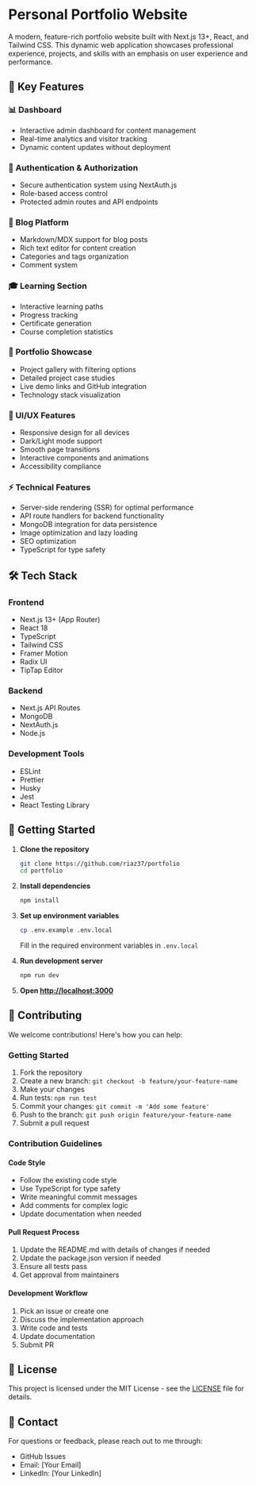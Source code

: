 # Personal Portfolio Website

A modern, feature-rich portfolio website built with Next.js 13+, React, and Tailwind CSS. This dynamic web application showcases professional experience, projects, and skills with an emphasis on user experience and performance.

## 🌟 Key Features

### 📊 Dashboard
- Interactive admin dashboard for content management
- Real-time analytics and visitor tracking
- Dynamic content updates without deployment

### 👤 Authentication & Authorization
- Secure authentication system using NextAuth.js
- Role-based access control
- Protected admin routes and API endpoints

### 📝 Blog Platform
- Markdown/MDX support for blog posts
- Rich text editor for content creation
- Categories and tags organization
- Comment system

### 🎓 Learning Section
- Interactive learning paths
- Progress tracking
- Certificate generation
- Course completion statistics

### 💼 Portfolio Showcase
- Project gallery with filtering options
- Detailed project case studies
- Live demo links and GitHub integration
- Technology stack visualization

### 🎨 UI/UX Features
- Responsive design for all devices
- Dark/Light mode support
- Smooth page transitions
- Interactive components and animations
- Accessibility compliance

### ⚡ Technical Features
- Server-side rendering (SSR) for optimal performance
- API route handlers for backend functionality
- MongoDB integration for data persistence
- Image optimization and lazy loading
- SEO optimization
- TypeScript for type safety

## 🛠️ Tech Stack

### Frontend
- Next.js 13+ (App Router)
- React 18
- TypeScript
- Tailwind CSS
- Framer Motion
- Radix UI
- TipTap Editor

### Backend
- Next.js API Routes
- MongoDB
- NextAuth.js
- Node.js

### Development Tools
- ESLint
- Prettier
- Husky
- Jest
- React Testing Library

## 🚀 Getting Started

1. **Clone the repository**
   ```bash
   git clone https://github.com/riaz37/portfolio
   cd portfolio
   ```

2. **Install dependencies**
   ```bash
   npm install
   ```

3. **Set up environment variables**
   ```bash
   cp .env.example .env.local
   ```
   Fill in the required environment variables in `.env.local`

4. **Run development server**
   ```bash
   npm run dev
   ```

5. **Open [http://localhost:3000](http://localhost:3000)**

## 🤝 Contributing

We welcome contributions! Here's how you can help:

### Getting Started
1. Fork the repository
2. Create a new branch: `git checkout -b feature/your-feature-name`
3. Make your changes
4. Run tests: `npm run test`
5. Commit your changes: `git commit -m 'Add some feature'`
6. Push to the branch: `git push origin feature/your-feature-name`
7. Submit a pull request

### Contribution Guidelines

#### Code Style
- Follow the existing code style
- Use TypeScript for type safety
- Write meaningful commit messages
- Add comments for complex logic
- Update documentation when needed

#### Pull Request Process
1. Update the README.md with details of changes if needed
2. Update the package.json version if needed
3. Ensure all tests pass
4. Get approval from maintainers

#### Development Workflow
1. Pick an issue or create one
2. Discuss the implementation approach
3. Write code and tests
4. Update documentation
5. Submit PR

## 📝 License

This project is licensed under the MIT License - see the [LICENSE](LICENSE) file for details.

## 📧 Contact

For questions or feedback, please reach out to me through:
- GitHub Issues
- Email: [Your Email]
- LinkedIn: [Your LinkedIn]
